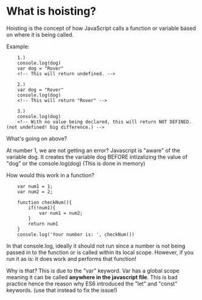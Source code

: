 # What is hoisting?

Hoisting is the concept of how JavaScript calls a function or variable based on where it is being called. 

Example:

        1.)
        console.log(dog)
        var dog = "Rover"
        <!-- This will return undefined. -->

        2.)
        var dog = "Rover"
        console.log(dog)
        <!-- This will return "Rover" -->

        3.)
        console.log(dog)
        <!-- With no value being declared, this will return NOT DEFINED. (not undefined! big difference.) -->

What's going on above? 

At number 1, we are not getting an error? Javascript is "aware" of the variable dog. It creates the variable dog BEFORE intizalizing the value of "dog" or the console.log(dog) 
(This is done in memory)


How would this work in a function?

        var num1 = 1;
        var num2 = 2;

        function checkNum(){
            if(!num1){
                var num1 = num2;
            }
            return num1
        }
        console.log('Your number is: ', checkNum())


In that console.log, ideally it should not run since a number is not being passed in to the function or is called within its local scope. However, if you run it as is: it does work and performs that function!

Why is that? This is due to the "var" keyword. Var has a global scope meaning it can be called **anywhere in the javascript file**. This is bad practice hence the reason why ES6 introduced the "let" and "const" keywords. (use that instead to fix the issue!)
